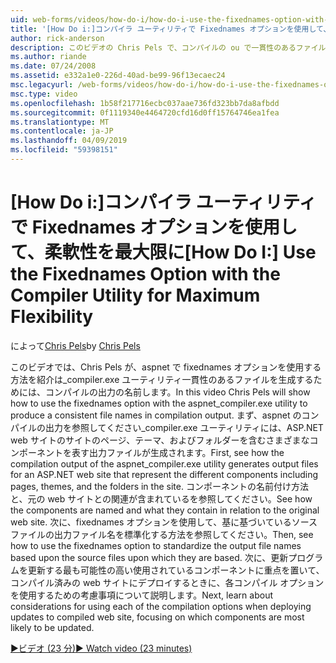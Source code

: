```yaml
---
uid: web-forms/videos/how-do-i/how-do-i-use-the-fixednames-option-with-the-compiler-utility-for-maximum-flexibility
title: '[How Do i:]コンパイラ ユーティリティで Fixednames オプションを使用して、最大限の柔軟性の |Microsoft Docs'
author: rick-anderson
description: このビデオの Chris Pels で、コンパイルの ou で一貫性のあるファイルの名前を生成する aspnet_compiler.exe ユーティリティで fixednames オプションを使用する方法を紹介しています.
ms.author: riande
ms.date: 07/24/2008
ms.assetid: e332a1e0-226d-40ad-be99-96f13ecaec24
msc.legacyurl: /web-forms/videos/how-do-i/how-do-i-use-the-fixednames-option-with-the-compiler-utility-for-maximum-flexibility
msc.type: video
ms.openlocfilehash: 1b58f217716ecbc037aae736fd323bb7da8afbdd
ms.sourcegitcommit: 0f1119340e4464720cfd16d0ff15764746ea1fea
ms.translationtype: MT
ms.contentlocale: ja-JP
ms.lasthandoff: 04/09/2019
ms.locfileid: "59398151"
---
```

# <a name="how-do-i-use-the-fixednames-option-with-the-compiler-utility-for-maximum-flexibility"></a><span data-ttu-id="7344f-103">[How Do i:]コンパイラ ユーティリティで Fixednames オプションを使用して、柔軟性を最大限に</span><span class="sxs-lookup"><span data-stu-id="7344f-103">[How Do I:] Use the Fixednames Option with the Compiler Utility for Maximum Flexibility</span></span>

<span data-ttu-id="7344f-104">によって[Chris Pels](https://twitter.com/chrispels)</span><span class="sxs-lookup"><span data-stu-id="7344f-104">by [Chris Pels](https://twitter.com/chrispels)</span></span>

<span data-ttu-id="7344f-105">このビデオでは、Chris Pels が、aspnet で fixednames オプションを使用する方法を紹介は\_compiler.exe ユーティリティ一貫性のあるファイルを生成するためには、コンパイルの出力の名前します。</span><span class="sxs-lookup"><span data-stu-id="7344f-105">In this video Chris Pels will show how to use the fixednames option with the aspnet\_compiler.exe utility to produce a consistent file names in compilation output.</span></span> <span data-ttu-id="7344f-106">まず、aspnet のコンパイルの出力を参照してください\_compiler.exe ユーティリティには、ASP.NET web サイトのサイトのページ、テーマ、およびフォルダーを含むさまざまなコンポーネントを表す出力ファイルが生成されます。</span><span class="sxs-lookup"><span data-stu-id="7344f-106">First, see how the compilation output of the aspnet\_compiler.exe utility generates output files for an ASP.NET web site that represent the different components including pages, themes, and the folders in the site.</span></span> <span data-ttu-id="7344f-107">コンポーネントの名前付け方法と、元の web サイトとの関連が含まれているを参照してください。</span><span class="sxs-lookup"><span data-stu-id="7344f-107">See how the components are named and what they contain in relation to the original web site.</span></span> <span data-ttu-id="7344f-108">次に、fixednames オプションを使用して、基に基づいているソース ファイルの出力ファイル名を標準化する方法を参照してください。</span><span class="sxs-lookup"><span data-stu-id="7344f-108">Then, see how to use the fixednames option to standardize the output file names based upon the source files upon which they are based.</span></span> <span data-ttu-id="7344f-109">次に、更新プログラムを更新する最も可能性の高い使用されているコンポーネントに重点を置いて、コンパイル済みの web サイトにデプロイするときに、各コンパイル オプションを使用するための考慮事項について説明します。</span><span class="sxs-lookup"><span data-stu-id="7344f-109">Next, learn about considerations for using each of the compilation options when deploying updates to compiled web site, focusing on which components are most likely to be updated.</span></span>

[<span data-ttu-id="7344f-110">&#9654;ビデオ (23 分)</span><span class="sxs-lookup"><span data-stu-id="7344f-110">&#9654; Watch video (23 minutes)</span></span>](https://channel9.msdn.com/Blogs/ASP-NET-Site-Videos/how-do-i-use-the-fixednames-option-with-the-compiler-utility-for-maximum-flexibility)
